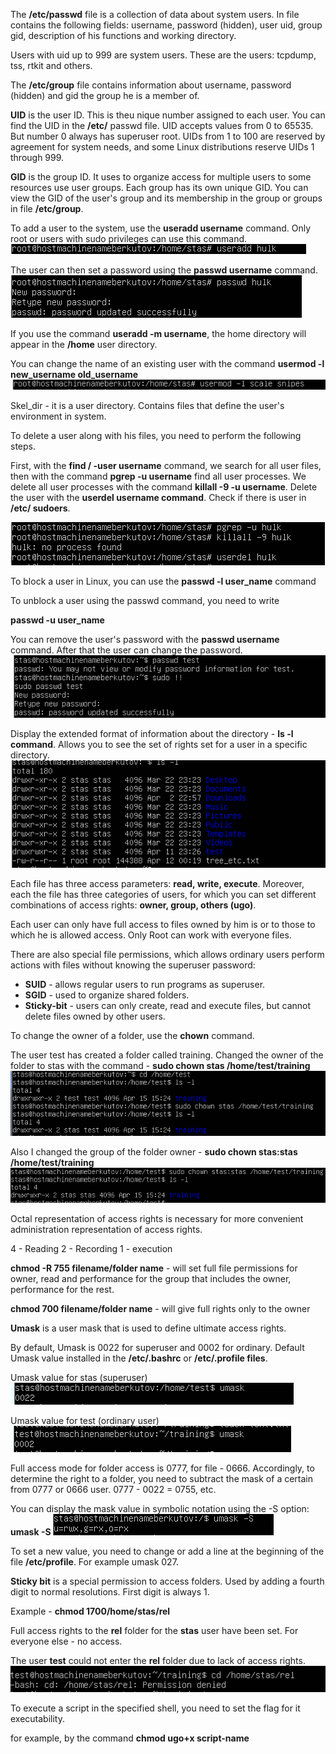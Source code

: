 The **/etc/passwd** file is a collection of data about system users. In file contains the following fields: username, password (hidden), user uid, group gid, description of 
his functions and working directory.

Users with uid up to 999 are system users. These are the users: tcpdump, tss, rtkit and others.

The **/etc/group** file contains information about username, password (hidden) and gid the group he is a member of.

**UID** is the user ID. This is theu nique number assigned to each user. You can find the UID in the **/etc/** passwd file. UID accepts values from 0 to 65535.
But number 0 always has superuser root. UIDs from 1 to 100 are reserved by agreement for system needs, and some Linux distributions reserve UIDs 1 through 999.

**GID** is the group ID. It uses to organize access for multiple users to some resources use user groups. Each group has its own unique GID. You can view the GID of the
user's group and its membership in the group or groups in file **/etc/group**.

To add a user to the system, use the **useradd username** command. Only root or users with sudo privileges can use this command.
<img src="https://github.com/berkutov-stas/DevOps_online_Kiev_2021Q1/blob/main/m5/task%205.2/useradd.png">

The user can then set a password using the **passwd username** command.
<img src="https://github.com/berkutov-stas/DevOps_online_Kiev_2021Q1/blob/main/m5/task%205.2/passwd%20user.png">

If you use the command **useradd -m username**, the home directory will appear in the **/home** user directory.

You can change the name of an existing user with the command **usermod -l new_username old_username**
<img src="https://github.com/berkutov-stas/DevOps_online_Kiev_2021Q1/blob/main/m5/task%205.2/chanhe%20user%20name.png">

Skel_dir - it is a user directory. Contains files that define the user's environment in system.

To delete a user along with his files, you need to perform the following steps.

First, with the **find / -user username** command, we search for all user files, then with the command **pgrep -u username** find all user processes. We delete all user processes 
with the command **killall -9 -u username**. Delete the user with the **userdel username command**. Check if there is user in **/etc/ sudoers**.

<img src="https://github.com/berkutov-stas/DevOps_online_Kiev_2021Q1/blob/main/m5/task%205.2/deleting%20user.png">

To block a user in Linux, you can use the **passwd -l user_name** command

To unblock a user using the passwd command, you need to write

**passwd -u user_name**

You can remove the user's password with the **passwd username** command. After that the user can change the password.
<img src="https://github.com/berkutov-stas/DevOps_online_Kiev_2021Q1/blob/main/m5/task%205.2/change%20passwd.png">

Display the extended format of information about the directory - **ls -l command**. Allows you to see the set of rights set for a user in a specific directory.
<img src="https://github.com/berkutov-stas/DevOps_online_Kiev_2021Q1/blob/main/m5/task%205.2/ls%20-l.png">

Each file has three access parameters: **read, write, execute**. Moreover, each the file has three categories of users, for which you can set different combinations of access
rights: **owner, group, others (ugo)**.

Each user can only have full access to files owned by him is or to those to which he is allowed access. Only Root can work with everyone files.

There are also special file permissions, which allows ordinary users perform actions with files without knowing the superuser password:

- **SUID** - allows regular users to run programs as superuser.
- **SGID** - used to organize shared folders.
- **Sticky-bit** - users can only create, read and execute files, but cannot delete files owned by other users.

To change the owner of a folder, use the **chown** command.

The user test has created a folder called training. Changed the owner of the folder to stas with the command - **sudo chown stas /home/test/training**
<img src="https://github.com/berkutov-stas/DevOps_online_Kiev_2021Q1/blob/main/m5/task%205.2/chown%20folder.png">

Also I changed the group of the folder owner - **sudo chown stas:stas /home/test/training**
<img src="https://github.com/berkutov-stas/DevOps_online_Kiev_2021Q1/blob/main/m5/task%205.2/chown%20fold%20group.png">

Octal representation of access rights is necessary for more convenient administration representation of access rights.

4 - Reading
2 - Recording
1 - execution

**chmod -R 755 filename/folder name** - will set full file permissions for owner, read and performance for the group that includes the owner, performance for the rest.

**chmod 700 filename/folder name** - will give full rights only to the owner

**Umask** is a user mask that is used to define ultimate access rights.

By default, Umask is 0022 for superuser and 0002 for ordinary. Default Umask value installed in the **/etc/.bashrc** or **/etc/.profile files**.

Umask value for stas (superuser)
<img src="https://github.com/berkutov-stas/DevOps_online_Kiev_2021Q1/blob/main/m5/task%205.2/umask%20stas.png">

Umask value for test (ordinary user)
<img src="https://github.com/berkutov-stas/DevOps_online_Kiev_2021Q1/blob/main/m5/task%205.2/umask%20test.png">

Full access mode for folder access is 0777, for file - 0666. Accordingly, to determine the right to a folder, you need to subtract the mask of a certain from 0777 or 0666 user.
0777 - 0022 = 0755, etc.

You can display the mask value in symbolic notation using the -S option:
**umask -S**<img src="https://github.com/berkutov-stas/DevOps_online_Kiev_2021Q1/blob/main/m5/task%205.2/umask%20-s.png">

To set a new value, you need to change or add a line at the beginning of the file **/etc/profile**. For example umask 027.

**Sticky bit** is a special permission to access folders. Used by adding a fourth digit to normal resolutions. First digit is always 1.

Example - **chmod 1700/home/stas/rel**

Full access rights to the **rel** folder for the **stas** user have been set. For everyone else - no access.

The user **test** could not enter the **rel** folder due to lack of access rights.
<img src="https://github.com/berkutov-stas/DevOps_online_Kiev_2021Q1/blob/main/m5/task%205.2/folder%20rel%20access%20denied%20for%20test.png">

To execute a script in the specified shell, you need to set the flag for it executability.

for example, by the command
**chmod ugo+x script-name**
